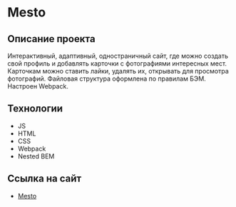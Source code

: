 # Mesto

## Описание проекта

Интерактивный, адаптивный, одностраничный сайт, где можно создать свой профиль и добавлять карточки с фотографиями интересных мест.  Карточкам можно ставить лайки, удалять их, открывать для просмотра фотографий. Файловая структура оформлена по правилам  БЭМ. Настроен Webpack.

## Технологии

- JS
- HTML
- CSS
- Webpack
- Nested BEM

## Сcылка на сайт

* [Mesto](https://anskvortsova.github.io/mesto/)
